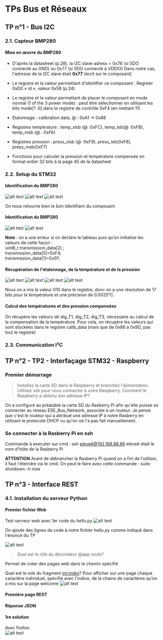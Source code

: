# TPs Bus et Réseaux

## TP n°1 - Bus I2C

### 2.1. Capteur BMP280
#### Mise en œuvre du BMP280

* D'après la datasheet (p.28), la I2C slave adress = 0x76 (si SDO connecté au GND) ou 0x77 (si SDO connecté à VDDIO)
Dans notre cas, l'adresse de la I2C slave était **0x77** (écrit sur le composant)

* Le registre et la valeur permettant d'identifier ce composant : Register 0xD0 « id », valeur 0x58 (p.24)

* Le registre et la valeur permettant de placer le composant en mode normal (1 of the 3 power mode) : peut être sélectionner en utilisant les bits mode[1 :0] dans le registre de contrôle 0xF4 (en mettant 11)

* Etalonnage : calibration data, @ : 0xA1 -> 0x88 

* Registres température : temp_xlsb (@ :0xFC), temp_lsb(@ :0xFB), temp_msb (@ : 0xFA)

* Registres pression : press_xlsb (@ :0xF9), press_lsb(0xF8), press_msb(0xF7)

* Fonctions pour calculer la pression et température compensée en format entier 32 bits à la page 45 de la datasheet


### 2.2. Setup du STM32
#### Identification du BMP280

![alt text](https://github.com/Chatvolant/TP_Bus_et_reseaux/blob/main/code_identif1.png)
![alt text](https://github.com/Chatvolant/TP_Bus_et_reseaux/blob/main/code_identif2.png)
![alt text](https://github.com/Chatvolant/TP_Bus_et_reseaux/blob/main/code_identif3.png)

On nous retourne bien le bon identifiant du composant

#### Identification du BMP280
![alt text](https://github.com/Chatvolant/TP_Bus_et_reseaux/blob/main/code_identif4.png)
![alt text](https://github.com/Chatvolant/TP_Bus_et_reseaux/blob/main/code_identif5.png)

**Note** : on a une erreur si on déclare le tableau puis qu’on initialise les valeurs de cette façon :  
uint8_t transmission_data[2] ;  
transmission_data[0]=0xF4;  
transmission_data[1]=0x5F;  


#### Récupération de l'étalonnage, de la température et de la pression
![alt text](https://github.com/Chatvolant/TP_Bus_et_reseaux/blob/main/code_identif6.png)
![alt text](https://github.com/Chatvolant/TP_Bus_et_reseaux/blob/main/code_identif7.png)
![alt text](https://github.com/Chatvolant/TP_Bus_et_reseaux/blob/main/code_identif8.png)
![alt text](https://github.com/Chatvolant/TP_Bus_et_reseaux/blob/main/code_identif9.png)

Nous on a mis la valeur 010 dans le registre, donc on a une résolution de 17 bits pour la température et une précision de 0.0025°C.

#### Calcul des températures et des pression compensées

On récupère les valeurs de dig_T1, dig_T2, dig_T3, nécessaire au calcul de la compensation de la température.
Pour cela, on récupère les valeurs qui sont stockées dans le registre calib_data (mais que de 0x88 à 0x9D, pas tout le registre)



### 2.3. Communication I²C




## TP n°2 - TP2 - Interfaçage STM32 - Raspberry
### Premier démarrage
> Installez la carte SD dans le Raspberry et branchez l'alimentation.
Utilisez ssh pour vous connecter à votre Raspberry. Comment le Raspberry a obtenu son adresse IP? 

On a configuré au préalable la carte SD du Rasberry Pi afin qu'elle puisse se connecter au réseau ESE_Bus_Network, associée à un routeur.
Je pense que c'est le  routeur qui a attribué une adresse IP à notre Rasberry en utilisant le protocole DHCP vu qu'on ne l'a pas fait manuellement.


### Se connecter à la Rasberry Pi en ssh 
Commande à executer sur cmd : ssh eleveA@192.168.88.96
eleveA était le nom d'hôte de la Rasberry Pi

**ATTENTION** Avant de débrancher la Rasberry Pi quand on a fini de l'utiliser, il faut l'éteindre via le cmd. On peut le faire avec cette commande : sudo shutdown -h now


## TP n°3 - Interface REST
### 4.1. Installation du serveur Python

#### Premier fichier Web

Test serveur web avec 1er code du hello.py
![alt text](https://github.com/Chatvolant/TP_Bus_et_reseaux/blob/main/code_identif10.png)

On ajoute des lignes de code à notre fichier hello.py comme indiqué dans l'énoncé du TP

![alt text](https://github.com/Chatvolant/TP_Bus_et_reseaux/blob/main/code_identif11.png)

> Quel est le rôle du décorateur @app.route?  

Permet de créer des pages web dans le chemin spécifié  

Quel est le role du fragment <int:index>?
Pour afficher sur une page chaque caractère individuel, spécifié avec l'indice, de la chaine de caractères qu’on a  mis sur la page welcome
![alt text](https://github.com/Chatvolant/TP_Bus_et_reseaux/blob/main/code_identif12.png)

#### Première page REST
#### Réponse JSON
#### 1re solution
Avec firefox:  
![alt text](https://github.com/Chatvolant/TP_Bus_et_reseaux/blob/main/code_identif13.png)




